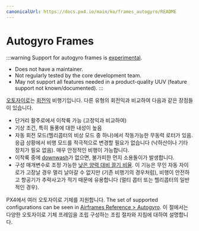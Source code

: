 ```yaml
---
canonicalUrl: https://docs.px4.io/main/ko/frames_autogyro/README
---
```


# Autogyro Frames

:::warning
Support for autogyro frames is [experimental](../airframes/README.md#experimental-vehicles).

- Does not have a maintainer.
- Not regularly tested by the core development team.
- May not support all features needed in a product-quality UUV (feature support not known/documented). :::

[오토자이로](https://en.wikipedia.org/wiki/Autogyro)는 [회전익](https://en.wikipedia.org/wiki/Rotorcraft) 비행기입니다. 다른 유형의 회전익과 비교하여 다음과 같은 장점들이 있습니다.

- 단거리 활주로에서 이착륙 가능 (고정익과 비교하여)
- 기상 조건, 특히 돌풍에 대한 내성이 높음
- 자동 회전 모드(헬리콥터의 비상 모드 중 하나)에서 작동가능한 무동력 로터가 있음. 응급 상황에서 비행 모드를 적극적으로 변경할 필요가 없습니다 (낙하산이나 기타 장치가 필요 없음). 매우 안정적인 비행이 가능합니다.
- 이착륙 중에 [downwash](https://en.wikipedia.org/wiki/Downwash)가 없으면, 불가피한 먼지 소용돌이가 발생합니다.
- 구성 매개변수로 조정 가능한 [낮은 양력 대비 끌기 비율](https://en.wikipedia.org/wiki/Lift-to-drag_ratio). 이 기능은 무인 자동 자이로가 고장날 경우 멀리 날아갈 수 없지만 (기존 비행기의 경우처럼), 비행이 안전하고 항공기가 추락사고가 적기 때문에 유용합니다 (멀티 콥터 또는 헬리콥터의 일반적인 경우).

PX4에서 여러 오토자이로 기체를 지원합니다. The set of supported configurations can be seen in [Airframes Reference > Autogyro](../airframes/airframe_reference.md#autogyro). 이 절에서는 다양한 오토자이로 기체 프레임을 조립 구성하는 조립 절차와 지침에 대하여 설명합니다.
